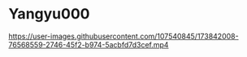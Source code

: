 # Yangyu000

https://user-images.githubusercontent.com/107540845/173842008-76568559-2746-45f2-b974-5acbfd7d3cef.mp4

